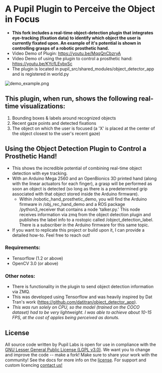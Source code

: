 # A Pupil Plugin to Perceive the Object in Focus
- **This fork includes a real-time object-detection plugin that integrates eye-tracking (fixation data) to identify which object the user is currently fixated upon.  An example of it's potential is shown in controlling grasps of a robotic prosthetic hand.**
- Video Demo of Plugin: https://youtu.be/MqqQnCbzryA
- Video Demo of using the plugin to control a prosthetic hand: https://youtu.be/KYcfLEvbxSc
- The plugin is located in pupil_src/shared_modules/object_detector_app and is registered in world.py

![demo_example.png](/demo_example.png)
## This plugin, when run, shows the following real-time visualizations:
1. Bounding boxes & labels around recognized objects
2. Recent gaze points and detected fixations
3. The object on which the user is focused (a 'X' is placed at the center of the object closest to the user's recent gaze)

## Using the Object Detection Plugin to Control a Prosthetic Hand!
- This shows the incredible potential of combining real-time object detection with eye tracking.
- With an Arduino Mega 2560 and an OpenBionics 3D printed hand (along with the linear actuators for each finger), a grasp will be performed as soon an object is detected (so long as there is a predetermined grip associated with that object stored inside the Arduino firmware).
	- Within /robotic_hand_prosthetic_demo, you will find the Arduino firmware in /obj_rec_hand_demo and a ROS package /python3_receiver that contains a node 'talker.py.' This node receives information via zmq from the object detection plugin and publishes the label info to a rostopic called /object_detection_label.  There is a subscriber in the Arduino firmware for this same topic. 
- If you want to replicate this project or build upon it, I can provide a detailed how-to.  Feel free to reach out!

### Requirements:
- Tensorflow (1.2 or above)
- OpenCV 3.0 (or above)

### Other notes:
- There is functionality in the plugin to send object detection information via ZMQ. 
- This was developed using Tensorflow and was heavily inspired by Dat Tran's work (https://github.com/datitran/object_detector_app).
- _This was run solely on CPU, so the model (trained on the COCO dataset) had to be very lightweight. I was able to achieve about 10-15 FPS, at the cost of apples being perceived as donuts._



## License
All source code written by Pupil Labs is open for use in compliance with the [GNU Lesser General Public License (LGPL v3.0)](http://www.gnu.org/licenses/lgpl-3.0.en.html). We want you to change and improve the code -- make a fork! Make sure to share your work with the community! See the docs for more info on the [license](http://docs.pupil-labs.com/#license "License"). For support and custom licencing [contact us!](https://docs.pupil-labs.com/#email "email us")
